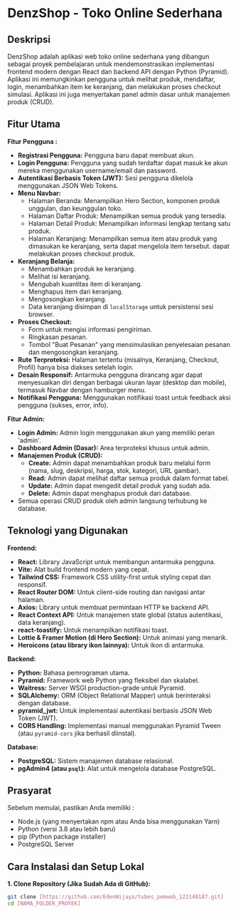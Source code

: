 # DenzShop - Toko Online Sederhana

## Deskripsi

DenzShop adalah aplikasi web toko online sederhana yang dibangun sebagai proyek pembelajaran untuk mendemonstrasikan implementasi frontend modern dengan React dan backend API dengan Python (Pyramid). Aplikasi ini memungkinkan pengguna untuk melihat produk, mendaftar, login, menambahkan item ke keranjang, dan melakukan proses checkout simulasi. Aplikasi ini juga menyertakan panel admin dasar untuk manajemen produk (CRUD).

## Fitur Utama

**Fitur Pengguna :**

- **Registrasi Pengguna:** Pengguna baru dapat membuat akun.
- **Login Pengguna:** Pengguna yang sudah terdaftar dapat masuk ke akun mereka menggunakan username/email dan password.
- **Autentikasi Berbasis Token (JWT):** Sesi pengguna dikelola menggunakan JSON Web Tokens.
- **Menu Navbar:**
  - Halaman Beranda: Menampilkan Hero Section, komponen produk unggulan, dan keunggulan toko.
  - Halaman Daftar Produk: Menampilkan semua produk yang tersedia.
  - Halaman Detail Produk: Menampilkan informasi lengkap tentang satu produk.
  - Halaman Keranjang: Menampilkan semua item atau produk yang dimasukan ke keranjang, serta dapat mengelola item tersebut. dapat melakukan proses checkout produk.
- **Keranjang Belanja:**
  - Menambahkan produk ke keranjang.
  - Melihat isi keranjang.
  - Mengubah kuantitas item di keranjang.
  - Menghapus item dari keranjang.
  - Mengosongkan keranjang.
  - Data keranjang disimpan di `localStorage` untuk persistensi sesi browser.
- **Proses Checkout:**
  - Form untuk mengisi informasi pengiriman.
  - Ringkasan pesanan.
  - Tombol "Buat Pesanan" yang mensimulasikan penyelesaian pesanan dan mengosongkan keranjang.
- **Rute Terproteksi:** Halaman tertentu (misalnya, Keranjang, Checkout, Profil) hanya bisa diakses setelah login.
- **Desain Responsif:** Antarmuka pengguna dirancang agar dapat menyesuaikan diri dengan berbagai ukuran layar (desktop dan mobile), termasuk Navbar dengan hamburger menu.
- **Notifikasi Pengguna:** Menggunakan notifikasi toast untuk feedback aksi pengguna (sukses, error, info).

**Fitur Admin:**

- **Login Admin:** Admin login menggunakan akun yang memiliki peran 'admin'.
- **Dashboard Admin (Dasar):** Area terproteksi khusus untuk admin.
- **Manajemen Produk (CRUD):**
  - **Create:** Admin dapat menambahkan produk baru melalui form (nama, slug, deskripsi, harga, stok, kategori, URL gambar).
  - **Read:** Admin dapat melihat daftar semua produk dalam format tabel.
  - **Update:** Admin dapat mengedit detail produk yang sudah ada.
  - **Delete:** Admin dapat menghapus produk dari database.
- Semua operasi CRUD produk oleh admin langsung terhubung ke database.

## Teknologi yang Digunakan

**Frontend:**

- **React:** Library JavaScript untuk membangun antarmuka pengguna.
- **Vite:** Alat build frontend modern yang cepat.
- **Tailwind CSS:** Framework CSS utility-first untuk styling cepat dan responsif.
- **React Router DOM:** Untuk client-side routing dan navigasi antar halaman.
- **Axios:** Library untuk membuat permintaan HTTP ke backend API.
- **React Context API:** Untuk manajemen state global (status autentikasi, data keranjang).
- **react-toastify:** Untuk menampilkan notifikasi toast.
- **Lottie & Framer Motion (di Hero Section):** Untuk animasi yang menarik.
- **Heroicons (atau library ikon lainnya):** Untuk ikon di antarmuka.

**Backend:**

- **Python:** Bahasa pemrograman utama.
- **Pyramid:** Framework web Python yang fleksibel dan skalabel.
- **Waitress:** Server WSGI production-grade untuk Pyramid.
- **SQLAlchemy:** ORM (Object Relational Mapper) untuk berinteraksi dengan database.
- **pyramid_jwt:** Untuk implementasi autentikasi berbasis JSON Web Token (JWT).
- **CORS Handling:** Implementasi manual menggunakan Pyramid Tween (atau `pyramid-cors` jika berhasil diinstal).

**Database:**

- **PostgreSQL:** Sistem manajemen database relasional.
- **pgAdmin4 (atau `psql`):** Alat untuk mengelola database PostgreSQL.

## Prasyarat

Sebelum memulai, pastikan Anda memiliki :

- Node.js (yang menyertakan npm atau Anda bisa menggunakan Yarn)
- Python (versi 3.8 atau lebih baru)
- pip (Python package installer)
- PostgreSQL Server

## Cara Instalasi dan Setup Lokal

**1. Clone Repository (Jika Sudah Ada di GitHub):**

```bash
git clone [https://github.com/EdenWijaya/tubes_pemweb_122140187.git]
cd [NAMA_FOLDER_PROYEK]
```

